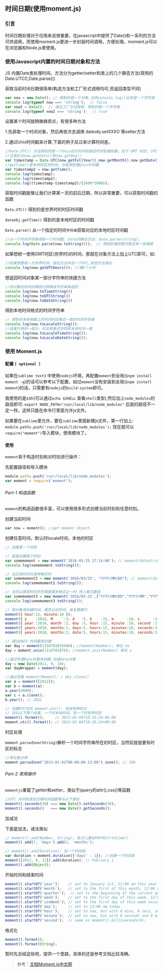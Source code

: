时间日期(使用moment.js)
---
### 引言
时间日期处理对于应用来说很重要，在javascript中提供了Date()和一系列的方法可供调用，而使用moment.js更进一步封装时间调用，方便处理。moment.js可以在浏览器和Node.js里使用。

### 使用Javascript内置的时间日期对象和方法

JS 内置Date类处理时间，方法分为getter/setter和类上的几个静态方法(常用的Date.UTC(),Date.parse())

获取当前时间日期很简单(构造方法和工厂形式调用均可,但返回类型不同)

```javascript
var now = new Date(); // 得到的是一个对象,当然console.log()出来是一个字符串
console.log(typeof now === 'string');  // false
var now2 = Date();  // 通过工厂方法调用，得到的是一个字符串
console.log(typeof now2 === 'string');  // true
```

设置某个时间就稍微麻烦点，有很多种方法

1.先获取一个时间对象，然后再依次去调用 dateobj.setXXX() 等setter方法

2.通过Unix时间戳来计算,下面的例子反过来计算时间差。

```javascript
//Date.UTC() 方法得到的是一个Unix纪元时间到指定时间到毫秒数，处于 GMT 时区; UTC 是Date的一个静态方法
//注意区分now.getDate()和now.getDay()
var timestamp = Date.UTC(now.getFullYear(),now.getMonth(),now.getDate(),now.getHours(),now.getMinutes(),now.getSeconds(),now.getMilliseconds());
//getTime()是本地时区的时间，也是得到哦Unix时间戳
var timestamp2 = now.getTime();
console.log(timestamp);
console.log(timestamp2);
console.log((timestamp-timestamp2)/(3600*1000));
```

获取时间戳能够让我们计算某一天的前后日期，所以非常重要，可以获取时间戳的函数

`Date.UTC()` 得到的是世界时的时区时间戳

`dateobj.getTime()` 得到的是本地时区的时间戳

`Date.parse()` 从一个指定的时间`字符串`获取对应的本地时区时间戳

```javascript
//从一个时间字符串得到一个时间戳: Date的静态方法: Date.parse(string);
console.log(Date.parse(now.toString()));  // 得到的毫秒数可能会有一些偏差
```

如果想统一使用GMT时区(世界时)的时间，那就在对象方法上加上UTC即可，如:

```javascript
//如果想要统一为世界时间，就在方法中加一个UTC,其他方法类似
console.log(now.getUTCHours()); //慢8个小时
```

想返回时间对象某一部分字符串的快捷方法

```javascript
//将对象的时间日期部分转换成字符串串返回
console.log(now.toTimeString())
console.log(now.toUTCString())
console.log(now.toDateString())
```

得到本地时间格式的时间字符串

```javascript
// 得到你本地电脑上的时间时区格式一致的时间字符串
console.log(now.toLocaleString());
//或者只得到一部分，时区和格式仍然和本地时间一致
console.log(now.toLocaleTimeString());
console.log(now.toLocaleDateString());
```



### 使用 Moment.js

#### 配置 `[ optional ]`

如果在`sublime text3` 中使用`nodejs`环境，再配置`moment`到全局(`$npm install moment -g`)的话可以参考以下配置，如过`moment`没有安装到全局(`$npm install moment`)的话，只需要有`nodejs`的`build-system`即可。

我使用的是zsh(可以通过`echo $SHELL` 查看`shell`类型),然后加上`node_modules`的路径即可: `export NODE_PATH="/usr/local/lib/node_modules"` 后面的路径不一定一样。这样只能在命令行里面允许js文件。

如果要在`sublime`里允许，要在`sublime`里面新建js文件，第一行加上: `module.paths.push('/usr/local/lib/node_modules');` 现在就可以`require("moment")`导入模块，使用模块了。


#### 使用

`moment`易于构造时刻和对时刻进行操作：

先配置路径和导入模块

```javascript
module.paths.push('/usr/local/lib/node_modules');
var moment = require('moment');
```

###### Part-1 构造函数 
`moment`的构造函数很丰富，可以使用很多形式创建当前时刻和任意时刻。

创建当前时间

```javascript
var now = moment(); //get moment object.
```

创建任意时间，默认时locale时间，本地的时区

```javascript
// 创建某一个时刻

// 直接创建某个时刻
var somemoment = new moment('2016-03-25 17:14:00'); // moment(datestring);
console.log(somemoment.toString());

// 当已知时间为某种格式时
var somemoment2 = new moment('2016/03/25', "YYYY/MM/DD"); // moment(datestring,format);
console.log(somemoment2.toString());

// 当可以猜测时间字符串是某些格式之一时.传人格式数组
var somemoment3 = new moment('2016/03-25',["YYYY/MM/DD","YYYY/MM","YYYY/MM-DD"]);
console.log(somemoment3.toString());

// 用对象来创建时间，属性对应时间，单复数都行
moment({ hour:15, minute:10 });
moment({ y    :2010, M     :3, d   :5, h    :15, m      :10, s      :3, ms          :123});
moment({ year :2010, month :3, day :5, hour :15, minute :10, second :3, millisecond :123});
moment({ years:2010, months:3, days:5, hours:15, minutes:10, seconds:3, milliseconds:123});
moment({ years:2010, months:3, date:5, hours:15, minutes:10, seconds:3, milliseconds:123});

// 通过UNIX 时间戳来创建
var day = moment(1318781876406); //moment(Number); 单位 ms
day = moment.unix(1318781876); //moment.unix(Number) 单位 s

//通过传递Date对象来创建,包装Date对象
day = new Date(2011, 9, 16);
var dayWrapper = moment(day);

//通过克隆 moment(Moment); / obj.clone() 
var a = moment([2012]);
var b = moment(a);
a.year(2000);
var c = a.clone();
b.year(); // 2012

// 创建UTC时间 moment.utc(); 有很多种形式
// 对比以下两个结果，一个时本地时间，另一个时世界时区
moment().format();     // 2013-02-04T10:35:24-08:00
moment.utc().format(); // 2013-02-04T18:35:24+00:00

```

时区处理

`moment.parseZone(String)`解析一个时间字符串所在的时区，当然前提是要有时区的标志

```javascript
//单位是分钟
moment.parseZone("2013-01-01T00:00:00-13:00").zone(); // 780
```

###### Part-2 常用操作

`momentjs`重载了getter和setter，类似于jquery的attr(),css()等函数

```javascript
//UTC 时间和其他日期时间函数等与以下类似
moment().seconds(30) === new Date().setSeconds(30);
moment().seconds()   === new Date().getSeconds();
```

加减法

下面是加法，减法类似

```javascript
// moment().add(Number, String); 有点儿类似PHP的strtotime()
moment().add(7, 'days').add(1, 'months');

// moment().add(Duration); 加一个时间段
var duration = moment.duration({'days' : 1}); //创建一个时间段
moment([2012, 0, 31]).add(duration); // February 1
moment().add(Object);
```

开始时间和结束时间

```javascript
moment().startOf('year');    // set to January 1st, 12:00 am this year
moment().startOf('month');   // set to the first of this month, 12:00 am
moment().startOf('quarter');  // set to the beginning of the current quarter, 1st day of months, 12:00 am
moment().startOf('week');    // set to the first day of this week, 12:00 am
moment().startOf('isoWeek'); // set to the first day of this week according to ISO 8601, 12:00 am
moment().startOf('day');     // set to 12:00 am today
moment().startOf('hour');    // set to now, but with 0 mins, 0 secs, and 0 ms
moment().startOf('minute');  // set to now, but with 0 seconds and 0 milliseconds
moment().startOf('second');  // same as moment().milliseconds(0);
```
格式化

```javascript
moment().format();
moment().format(String);
```

暂时先总结这些吧，提供一个思路，具体的还是参考文档比较准确。
>参考：[文档Moment.js中文网](http://momentjs.cn/docs/#/use-it/troubleshooting/)

